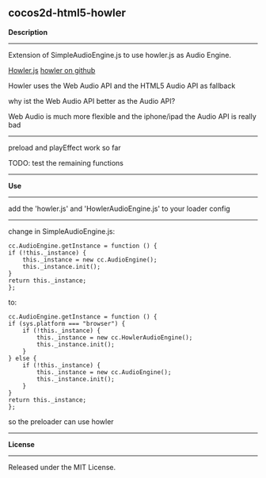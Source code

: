 cocos2d-html5-howler
---

**Description**

---

Extension of SimpleAudioEngine.js to use howler.js as Audio Engine.

[Howler.js](http://goldfirestudios.com/blog/104/howler.js-Modern-Web-Audio-Javascript-Library) 
[howler on github](https://github.com/goldfire/howler.js)


Howler uses the Web Audio API and the HTML5 Audio API as fallback

why ist the Web Audio API better as the Audio API?

Web Audio is much more flexible and the iphone/ipad the Audio API is really bad

---

preload and playEffect work so far

TODO: test the remaining functions

---

**Use**

---

add the 'howler.js' and 'HowlerAudioEngine.js' to your loader config

---

change in SimpleAudioEngine.js:

    cc.AudioEngine.getInstance = function () {
    if (!this._instance) {
        this._instance = new cc.AudioEngine();
        this._instance.init();
    }
    return this._instance;
    };

to:

    cc.AudioEngine.getInstance = function () {
    if (sys.platform === "browser") {
        if (!this._instance) {
            this._instance = new cc.HowlerAudioEngine();
            this._instance.init();
        }
    } else {
        if (!this._instance) {
            this._instance = new cc.AudioEngine();
            this._instance.init();
        }
    }
    return this._instance;
    };

so the preloader can use howler

---

**License**

---

Released under the MIT License.
